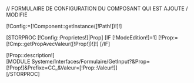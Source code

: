// FORMULAIRE DE CONFIGURATION DU COMPOSANT QUI EST AJOUTE / MODIFIE

[!Config:=[!Component::getInstance([!Path!])!]!]

[STORPROC [!Config::Proprietes!]|Prop]
	[IF [!ModeEdition!]=1]
		[!Prop:=[!Cmp::getPropAvecValeur([!Prop!])!]!]
	[/IF]
	<div class="ProprieteModif" style="overflow:hidden">
		<div class="ProprieteTitreModif">[!Prop::description!]</div>
		<div class="ProprieteValeurModif">
			[MODULE Systeme/Interfaces/Formulaire/GetInput?&Prop=[!Prop!]&Prefixe=CC_&Valeur=[!Prop::Valeur!]]
		</div>
	</div>
[/STORPROC]